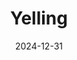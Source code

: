 ---
title: "Yelling"
date: 2024-12-31
image: "https://photos.jmkettle.com/yelling.webp"
alt: "a black and white photo of a person yelling with their mouth wide open"
categories: []
draft: false
--- 
